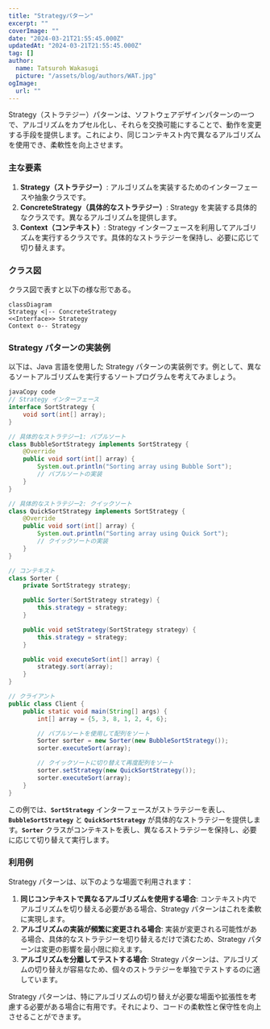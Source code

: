 ```yaml
---
title: "Strategyパターン"
excerpt: ""
coverImage: ""
date: "2024-03-21T21:55:45.000Z"
updatedAt: "2024-03-21T21:55:45.000Z"
tag: []
author:
  name: Tatsuroh Wakasugi
  picture: "/assets/blog/authors/WAT.jpg"
ogImage:
  url: ""
---
```


Strategy（ストラテジー）パターンは、ソフトウェアデザインパターンの一つで、アルゴリズムをカプセル化し、それらを交換可能にすることで、動作を変更する手段を提供します。これにより、同じコンテキスト内で異なるアルゴリズムを使用でき、柔軟性を向上させます。

### **主な要素**

1. **Strategy（ストラテジー）**: アルゴリズムを実装するためのインターフェースや抽象クラスです。
2. **ConcreteStrategy（具体的なストラテジー）**: Strategy を実装する具体的なクラスです。異なるアルゴリズムを提供します。
3. **Context（コンテキスト）**: Strategy インターフェースを利用してアルゴリズムを実行するクラスです。具体的なストラテジーを保持し、必要に応じて切り替えます。

### クラス図

クラス図で表すと以下の様な形である。

```mermaid
classDiagram
Strategy <|-- ConcreteStrategy
<<Interface>> Strategy
Context o-- Strategy
```

### **Strategy パターンの実装例**

以下は、Java 言語を使用した Strategy パターンの実装例です。例として、異なるソートアルゴリズムを実行するソートプログラムを考えてみましょう。

```java
javaCopy code
// Strategy インターフェース
interface SortStrategy {
    void sort(int[] array);
}

// 具体的なストラテジー1: バブルソート
class BubbleSortStrategy implements SortStrategy {
    @Override
    public void sort(int[] array) {
        System.out.println("Sorting array using Bubble Sort");
        // バブルソートの実装
    }
}

// 具体的なストラテジー2: クイックソート
class QuickSortStrategy implements SortStrategy {
    @Override
    public void sort(int[] array) {
        System.out.println("Sorting array using Quick Sort");
        // クイックソートの実装
    }
}

// コンテキスト
class Sorter {
    private SortStrategy strategy;

    public Sorter(SortStrategy strategy) {
        this.strategy = strategy;
    }

    public void setStrategy(SortStrategy strategy) {
        this.strategy = strategy;
    }

    public void executeSort(int[] array) {
        strategy.sort(array);
    }
}

// クライアント
public class Client {
    public static void main(String[] args) {
        int[] array = {5, 3, 8, 1, 2, 4, 6};

        // バブルソートを使用して配列をソート
        Sorter sorter = new Sorter(new BubbleSortStrategy());
        sorter.executeSort(array);

        // クイックソートに切り替えて再度配列をソート
        sorter.setStrategy(new QuickSortStrategy());
        sorter.executeSort(array);
    }
}

```

この例では、**`SortStrategy`** インターフェースがストラテジーを表し、**`BubbleSortStrategy`** と **`QuickSortStrategy`** が具体的なストラテジーを提供します。**`Sorter`** クラスがコンテキストを表し、異なるストラテジーを保持し、必要に応じて切り替えて実行します。

### **利用例**

Strategy パターンは、以下のような場面で利用されます：

1. **同じコンテキストで異なるアルゴリズムを使用する場合**: コンテキスト内でアルゴリズムを切り替える必要がある場合、Strategy パターンはこれを柔軟に実現します。
2. **アルゴリズムの実装が頻繁に変更される場合**: 実装が変更される可能性がある場合、具体的なストラテジーを切り替えるだけで済むため、Strategy パターンは変更の影響を最小限に抑えます。
3. **アルゴリズムを分離してテストする場合**: Strategy パターンは、アルゴリズムの切り替えが容易なため、個々のストラテジーを単独でテストするのに適しています。

Strategy パターンは、特にアルゴリズムの切り替えが必要な場面や拡張性を考慮する必要がある場合に有用です。それにより、コードの柔軟性と保守性を向上させることができます。
